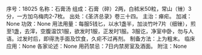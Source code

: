 序号：18025
名称：石膏汤
组成：石膏（碎）2两，白秫米50粒，常山（锉）3分，一方加乌梅肉2-7枚。
出处：《圣济总录》卷三十四。
主治：瘅疟。
加减：None
功效：None
用法用量：每服5钱匕，以水1盏半，加淡竹叶7片（细锉），煎至1盏，去滓，空腹温饮1服，欲发时1服，正发时1服。3服讫，净室中卧，勿与人语。过发时后，即得洗手面及饮食，久疟不过再剂。
制备方法：上为粗末。
临床应用：None
各家论述：None
用药禁忌：7日内禁房室及酒面。
附注：None
